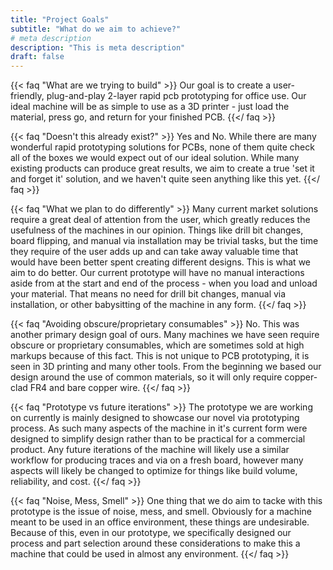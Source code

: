 ```yaml
---
title: "Project Goals"
subtitle: "What do we aim to achieve?"
# meta description
description: "This is meta description"
draft: false
---
```



{{< faq "What are we trying to build" >}}
Our goal is to create a user-friendly, plug-and-play 2-layer rapid pcb prototyping for office use. Our ideal machine will be as simple to use as a 3D printer - just load the material, press go, and return for your finished PCB. 
{{</ faq >}}

{{< faq "Doesn't this already exist?" >}}
Yes and No. While there are many wonderful rapid prototyping solutions for PCBs, none of them quite check all of the boxes we would expect out of our ideal solution. While many existing products can produce great results, we aim to create a true 'set it and forget it' solution, and we haven't quite seen anything like this yet. 
{{</ faq >}}

{{< faq "What we plan to do differently" >}}
Many current market solutions require a great deal of attention from the user, which greatly reduces the usefulness of the machines in our opinion. Things like drill bit changes, board flipping, and manual via installation may be trivial tasks, but the time they require of the user adds up and can take away valuable time that would have been better spent creating different designs. This is what we aim to do better. Our current prototype will have no manual interactions aside from at the start and end of the process - when you load and unload your material. That means no need for drill bit changes, manual via installation, or other babysitting of the machine in any form.
{{</ faq >}}

{{< faq "Avoiding obscure/proprietary consumables" >}}
No. This was another primary design goal of ours. Many machines we have seen require obscure or proprietary consumables, which are sometimes sold at high markups because of this fact. This is not unique to PCB prototyping, it is seen in 3D printing and many other tools. From the beginning we based our design around the use of common materials, so it will only require copper-clad FR4 and bare copper wire.
{{</ faq >}}

{{< faq "Prototype vs future iterations" >}}
The prototype we are working on currently is mainly designed to showcase our novel via prototyping process. As such many aspects of the machine in it's current form were designed to simplify design rather than to be practical for a commercial product. Any future iterations of the machine will likely use a similar workflow for producing traces and via on a fresh board, however many aspects will likely be changed to optimize for things like build volume, reliability, and cost.
{{</ faq >}}

{{< faq "Noise, Mess, Smell" >}}
One thing that we do aim to tacke with this prototype is the issue of noise, mess, and smell. Obviously for a machine meant to be used in an office environment, these things are undesirable. Because of this, even in our prototype, we specifically designed our process and part selection around these considerations to make this a machine that could be used in almost any environment.
{{</ faq >}}